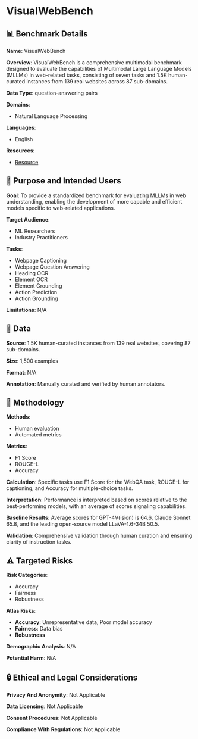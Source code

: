 # VisualWebBench

## 📊 Benchmark Details

**Name**: VisualWebBench

**Overview**: VisualWebBench is a comprehensive multimodal benchmark designed to evaluate the capabilities of Multimodal Large Language Models (MLLMs) in web-related tasks, consisting of seven tasks and 1.5K human-curated instances from 139 real websites across 87 sub-domains.

**Data Type**: question-answering pairs

**Domains**:
- Natural Language Processing

**Languages**:
- English

**Resources**:
- [Resource](https://visualwebbench.github.io/)

## 🎯 Purpose and Intended Users

**Goal**: To provide a standardized benchmark for evaluating MLLMs in web understanding, enabling the development of more capable and efficient models specific to web-related applications.

**Target Audience**:
- ML Researchers
- Industry Practitioners

**Tasks**:
- Webpage Captioning
- Webpage Question Answering
- Heading OCR
- Element OCR
- Element Grounding
- Action Prediction
- Action Grounding

**Limitations**: N/A

## 💾 Data

**Source**: 1.5K human-curated instances from 139 real websites, covering 87 sub-domains.

**Size**: 1,500 examples

**Format**: N/A

**Annotation**: Manually curated and verified by human annotators.

## 🔬 Methodology

**Methods**:
- Human evaluation
- Automated metrics

**Metrics**:
- F1 Score
- ROUGE-L
- Accuracy

**Calculation**: Specific tasks use F1 Score for the WebQA task, ROUGE-L for captioning, and Accuracy for multiple-choice tasks.

**Interpretation**: Performance is interpreted based on scores relative to the best-performing models, with an average of scores signaling capabilities.

**Baseline Results**: Average scores for GPT-4V(ision) is 64.6, Claude Sonnet 65.8, and the leading open-source model LLaVA-1.6-34B 50.5.

**Validation**: Comprehensive validation through human curation and ensuring clarity of instruction tasks.

## ⚠️ Targeted Risks

**Risk Categories**:
- Accuracy
- Fairness
- Robustness

**Atlas Risks**:
- **Accuracy**: Unrepresentative data, Poor model accuracy
- **Fairness**: Data bias
- **Robustness**

**Demographic Analysis**: N/A

**Potential Harm**: N/A

## 🔒 Ethical and Legal Considerations

**Privacy And Anonymity**: Not Applicable

**Data Licensing**: Not Applicable

**Consent Procedures**: Not Applicable

**Compliance With Regulations**: Not Applicable
